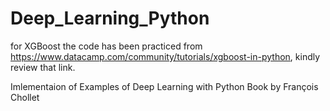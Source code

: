 # Deep_Learning_Python
for XGBoost the code has been practiced from https://www.datacamp.com/community/tutorials/xgboost-in-python, kindly review that link.

Imlementaion of Examples of Deep Learning with Python
Book by François Chollet

